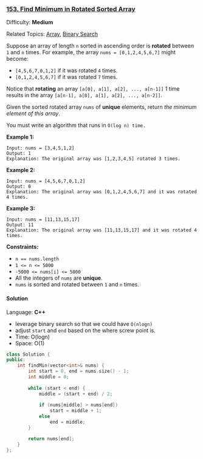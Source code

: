 ### [153\. Find Minimum in Rotated Sorted Array](https://leetcode.com/problems/find-minimum-in-rotated-sorted-array/)

Difficulty: **Medium**

Related Topics: [Array](https://leetcode.com/tag/array/), [Binary Search](https://leetcode.com/tag/binary-search/)


Suppose an array of length `n` sorted in ascending order is **rotated** between `1` and `n` times. For example, the array `nums = [0,1,2,4,5,6,7]` might become:

*   `[4,5,6,7,0,1,2]` if it was rotated `4` times.
*   `[0,1,2,4,5,6,7]` if it was rotated `7` times.

Notice that **rotating** an array `[a[0], a[1], a[2], ..., a[n-1]]` 1 time results in the array `[a[n-1], a[0], a[1], a[2], ..., a[n-2]]`.

Given the sorted rotated array `nums` of **unique** elements, return _the minimum element of this array_.

You must write an algorithm that runs in `O(log n) time.`

**Example 1:**

```
Input: nums = [3,4,5,1,2]
Output: 1
Explanation: The original array was [1,2,3,4,5] rotated 3 times.
```

**Example 2:**

```
Input: nums = [4,5,6,7,0,1,2]
Output: 0
Explanation: The original array was [0,1,2,4,5,6,7] and it was rotated 4 times.
```

**Example 3:**

```
Input: nums = [11,13,15,17]
Output: 11
Explanation: The original array was [11,13,15,17] and it was rotated 4 times. 
```

**Constraints:**

*   `n == nums.length`
*   `1 <= n <= 5000`
*   `-5000 <= nums[i] <= 5000`
*   All the integers of `nums` are **unique**.
*   `nums` is sorted and rotated between `1` and `n` times.


#### Solution

Language: **C++**

* leverage binary search so that we could have `O(nlogn)`
* adjust `start` and `end` based on the where screw point is.
* Time: O(logn)
* Space: O(1)

```c++
class Solution {
public:
    int findMin(vector<int>& nums) {
        int start = 0, end = nums.size() - 1;
        int middle = 0;
        
        while (start < end) {
            middle = (start + end) / 2;
            
            if (nums[middle] > nums[end])
                start = middle + 1;
            else
                end = middle;
        }

        return nums[end];
    }
};
```